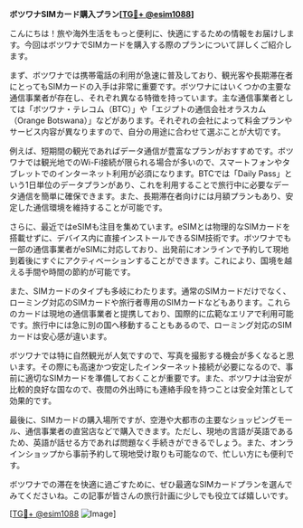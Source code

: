 **ボツワナSIMカード購入プラン[[TG💪+ @esim1088](https://t.me/s/esim1088)]**

こんにちは！旅や海外生活をもっと便利に、快適にするための情報をお届けします。今回はボツワナでSIMカードを購入する際のプランについて詳しくご紹介します。

まず、ボツワナでは携帯電話の利用が急速に普及しており、観光客や長期滞在者にとってもSIMカードの入手は非常に重要です。ボツワナにはいくつかの主要な通信事業者が存在し、それぞれ異なる特徴を持っています。主な通信事業者としては「ボツワナ・テレコム（BTC）」や「エジプトの通信会社オラスカム（Orange Botswana）」などがあります。それぞれの会社によって料金プランやサービス内容が異なりますので、自分の用途に合わせて選ぶことが大切です。

例えば、短期間の観光であればデータ通信が豊富なプランがおすすめです。ボツワナでは観光地でのWi-Fi接続が限られる場合が多いので、スマートフォンやタブレットでのインターネット利用が必須になります。BTCでは「Daily Pass」という1日単位のデータプランがあり、これを利用することで旅行中に必要なデータ通信を簡単に確保できます。また、長期滞在者向けには月額プランもあり、安定した通信環境を維持することが可能です。

さらに、最近ではeSIMも注目を集めています。eSIMとは物理的なSIMカードを搭載せずに、デバイス内に直接インストールできるSIM技術です。ボツワナでも一部の通信事業者がeSIMに対応しており、出発前にオンラインで予約して現地到着後にすぐにアクティベーションすることができます。これにより、国境を越える手間や時間の節約が可能です。

また、SIMカードのタイプも多岐にわたります。通常のSIMカードだけでなく、ローミング対応のSIMカードや旅行者専用のSIMカードなどもあります。これらのカードは現地の通信事業者と提携しており、国際的に広範なエリアで利用可能です。旅行中には急に別の国へ移動することもあるので、ローミング対応のSIMカードは安心感が違います。

ボツワナでは特に自然観光が人気ですので、写真を撮影する機会が多くなると思います。その際にも高速かつ安定したインターネット接続が必要になるので、事前に適切なSIMカードを準備しておくことが重要です。また、ボツワナは治安が比較的良好な国なので、夜間の外出時にも連絡手段を持つことは安全対策として効果的です。

最後に、SIMカードの購入場所ですが、空港や大都市の主要なショッピングモール、通信事業者の直営店などで購入できます。ただし、現地の言語が英語であるため、英語が話せる方であれば問題なく手続きができるでしょう。また、オンラインショップから事前予約して現地受け取りも可能なので、忙しい方にも便利です。

ボツワナでの滞在を快適に過ごすために、ぜひ最適なSIMカードプランを選んでみてくださいね。この記事が皆さんの旅行計画に少しでも役立てば嬉しいです。

[[TG💪+ @esim1088](https://t.me/s/esim1088) ![Image](https://i.postimg.cc/Y0z9fWf4/image.png)]